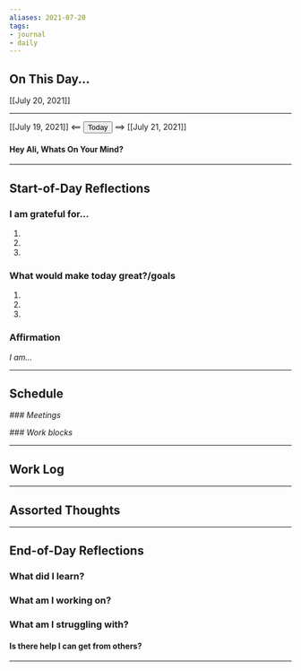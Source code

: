 ```yaml
---
aliases: 2021-07-20
tags:
- journal
- daily
---
```


## On This Day...

[[July 20, 2021]]

---

[[July 19, 2021]] <== <button class="date_button_today">Today</button> ==> [[July 21, 2021]]

#### Hey Ali, Whats On Your Mind? 


---
## Start-of-Day Reflections

### I am grateful for...
1.
2.
3.

### What would make today great?/goals

1.
2.
3.

### Affirmation
_I am..._

---

## Schedule

*### Meetings*

*### Work blocks*

--- 

## Work Log

---

## Assorted Thoughts

---

## End-of-Day Reflections

### What did I learn?

### What am I working on?

### What am I struggling with?
#### Is there help I can get from others?

---




